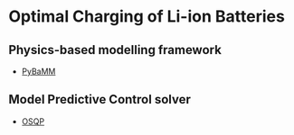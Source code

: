 # Optimal Charging of Li-ion Batteries
## Physics-based modelling framework
- [PyBaMM](https://github.com/pybamm-team/PyBaMM)
## Model Predictive Control solver
- [OSQP](https://osqp.org/)